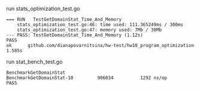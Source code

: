 run stats_optimization_test.go
```text
=== RUN   TestGetDomainStat_Time_And_Memory
    stats_optimization_test.go:46: time used: 111.365249ms / 300ms
    stats_optimization_test.go:47: memory used: 7Mb / 30Mb
--- PASS: TestGetDomainStat_Time_And_Memory (1.12s)
PASS
ok      github.com/dianapovarnitsina/hw-test/hw10_program_optimization  1.585s
```

run stat_bench_test.go
```text
BenchmarkGetDomainStat
BenchmarkGetDomainStat-10    	  906034	      1292 ns/op
PASS

```

